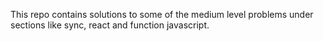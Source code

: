 This repo contains solutions to some of the medium level problems under sections like sync, react and function javascript.